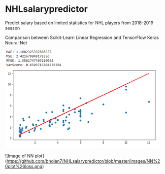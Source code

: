 # NHLsalarypredictor
Predict salary based on limited statistics for NHL players from 2018-2019 season

Comparison between Scikit-Learn Linear Regression and TensorFlow Keras Neural Net

![Image of LR plot](https://github.com/bnolan7/NHLsalarypredictor/blob/master/images/LR%20Plot.png)


![Image of NN plot] (https://github.com/bnolan7/NHLsalarypredictor/blob/master/images/NN%20plot%26loss.png)

